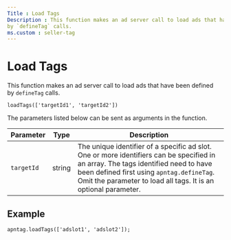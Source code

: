 ```yaml
---
Title : Load Tags
Description : This function makes an ad server call to load ads that have been defined
by `defineTag` calls. 
ms.custom : seller-tag
---
```



# Load Tags





This function makes an ad server call to load ads that have been defined
by `defineTag` calls. 

``` pre
loadTags(['targetId1', 'targetId2'])
```

The parameters listed below can be sent as arguments in the function.

<table class="table">
<thead class="thead">
<tr class="header row">
<th id="ID-000015ce__entry__1" class="entry">Parameter</th>
<th id="ID-000015ce__entry__2" class="entry">Type</th>
<th id="ID-000015ce__entry__3" class="entry">Description</th>
</tr>
</thead>
<tbody class="tbody">
<tr class="odd row">
<td class="entry" headers="ID-000015ce__entry__1"><code
class="ph codeph">targetId</code></td>
<td class="entry" headers="ID-000015ce__entry__2">string</td>
<td class="entry" headers="ID-000015ce__entry__3">The unique identifier
of a specific ad slot. One or more identifiers can be specified in an
array. The tags identified need to have been defined first using <code
class="ph codeph">apntag.defineTag</code>. Omit the parameter to load
all tags. It is an optional parameter.</td>
</tr>
</tbody>
</table>





## Example

``` pre
apntag.loadTags(['adslot1', 'adslot2']);
```






